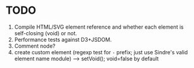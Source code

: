 TODO
====

1. 	Compile HTML/SVG element reference and whether each element is self-closing (void) or not.
2. 	Performance tests against D3+JSDOM.
3. 	Comment node?
4. 	create custom element (regexp test for `-` prefix; just use Sindre's valid element name module) --> setVoid(); void=false by default